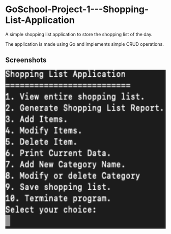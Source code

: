 # GoSchool-Project-1---Shopping-List-Application
A simple shopping list application to store the shopping list of the day. 

The application is made using Go and implements simple CRUD operations.

## Screenshots

<img src="screenshots/Shopping_List_Menu.png" alt="Shopping List Menu" width=600px height=500px/>

